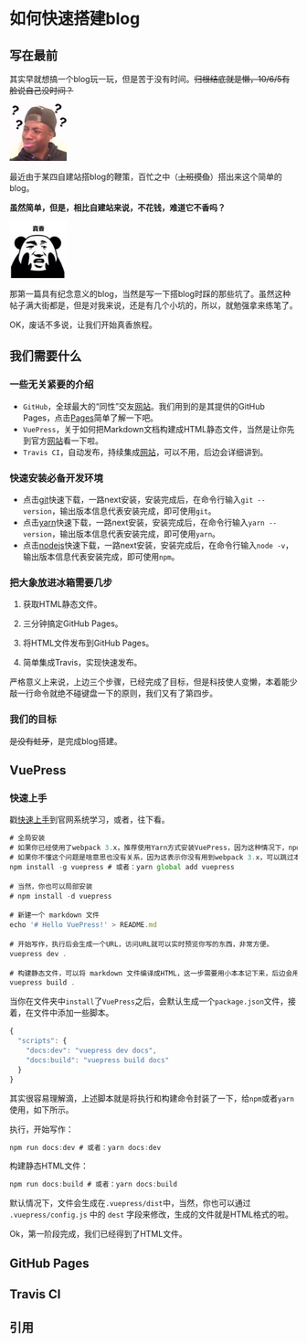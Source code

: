 # 如何快速搭建blog

## 写在最前

其实早就想搞一个blog玩一玩，但是苦于没有时间。~~归根结底就是懒，10/6/5有脸说自己没时间？~~

<img width="100" height="100" src="./img/black-question.jpg" />

最近由于某四自建站搭blog的鞭策，百忙之中（~~上班摸鱼~~）搭出来这个简单的blog。

**虽然简单，但是，相比自建站来说，不花钱，难道它不香吗？**

<img width="100" height="100" src="./img/real-fragrant.jpg"/>

那第一篇具有纪念意义的blog，当然是写一下搭blog时踩的那些坑了。虽然这种帖子满大街都是，但是对我来说，还是有几个小坑的，所以，就勉强拿来练笔了。

OK，废话不多说，让我们开始真香旅程。

## 我们需要什么

### 一些无关紧要的介绍

* `GitHub`，全球最大的“同性”交友[网站]( https://github.com/ )。我们用到的是其提供的GitHub Pages，点击[Pages]( https://pages.github.com/ )简单了解一下吧。
* `VuePress`，关于如何把Markdown文档构建成HTML静态文件，当然是让你先到官方[网站](https://vuepress.vuejs.org/zh/ )看一下啦。
* `Travis CI`，自动发布，持续集成[网站]( https://travis-ci.org)，可以不用，后边会详细讲到。

### 快速安装必备开发环境

* 点击[git]( https://git-scm.com/downloads )快速下载，一路next安装，安装完成后，在命令行输入`git --version`，输出版本信息代表安装完成，即可使用`git`。
* 点击[yarn]( https://yarnpkg.com/zh-Hans/docs/install#windows-stable )快速下载，一路next安装，安装完成后，在命令行输入`yarn --version`，输出版本信息代表安装完成，即可使用`yarn`。
* 点击[nodejs]( https://nodejs.org/zh-cn/ )快速下载，一路next安装，安装完成后，在命令行输入`node -v`，输出版本信息代表安装完成，即可使用`npm`。

### 把大象放进冰箱需要几步

1. 获取HTML静态文件。
2. 三分钟搞定GitHub Pages。
3. 将HTML文件发布到GitHub Pages。

4. 简单集成Travis，实现快速发布。

严格意义上来说，上边三个步骤，已经完成了目标，但是科技使人变懒，本着能少敲一行命令就绝不碰键盘一下的原则，我们又有了第四步。

### 我们的目标

~~是没有蛀牙~~，是完成blog搭建。

## VuePress

### 快速上手

戳[快速上手](https://vuepress.vuejs.org/zh/guide/getting-started.html#全局安装 )到官网系统学习，或者，往下看。

```typescript
# 全局安装
# 如果你已经使用了webpack 3.x，推荐使用Yarn方式安装VuePress，因为这种情况下，npm会生成错误的依赖树。
# 如果你不懂这个问题是啥意思也没有关系，因为这表示你没有用到webpack 3.x，可以跳过本条，直接向下。
npm install -g vuepress # 或者：yarn global add vuepress

# 当然，你也可以局部安装
# npm install -d vuepress

# 新建一个 markdown 文件
echo '# Hello VuePress!' > README.md

# 开始写作，执行后会生成一个URL，访问URL就可以实时预览你写的东西，非常方便。
vuepress dev .

# 构建静态文件，可以将 markdown 文件编译成HTML，这一步需要用小本本记下来，后边会用到。
vuepress build .
```

当你在文件夹中`install`了`VuePress`之后，会默认生成一个`package.json`文件，接着，在文件中添加一些脚本。

```typescript
{
  "scripts": {
    "docs:dev": "vuepress dev docs",
    "docs:build": "vuepress build docs"
  }
}
```

其实很容易理解滴，上述脚本就是将执行和构建命令封装了一下，给`npm`或者`yarn`使用，如下所示。

执行，开始写作：

```typescript
npm run docs:dev # 或者：yarn docs:dev
```

构建静态HTML文件：

```typescript
npm run docs:build # 或者：yarn docs:build
```

默认情况下，文件会生成在`.vuepress/dist`中，当然，你也可以通过 `.vuepress/config.js` 中的 `dest` 字段来修改，生成的文件就是HTML格式的啦。

Ok，第一阶段完成，我们已经得到了HTML文件。

## GitHub Pages

## Travis CI

## 引用

